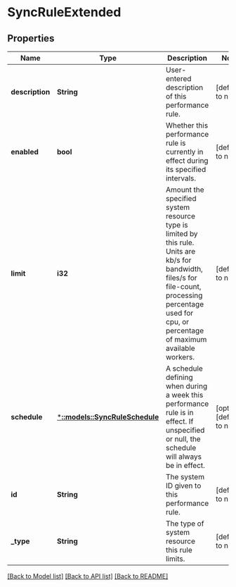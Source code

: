 # SyncRuleExtended

## Properties
Name | Type | Description | Notes
------------ | ------------- | ------------- | -------------
**description** | **String** | User-entered description of this performance rule. | [default to null]
**enabled** | **bool** | Whether this performance rule is currently in effect during its specified intervals. | [default to null]
**limit** | **i32** | Amount the specified system resource type is limited by this rule.  Units are kb/s for bandwidth, files/s for file-count, processing percentage used for cpu, or percentage of maximum available workers. | [default to null]
**schedule** | [***::models::SyncRuleSchedule**](SyncRuleSchedule.md) | A schedule defining when during a week this performance rule is in effect.  If unspecified or null, the schedule will always be in effect. | [optional] [default to null]
**id** | **String** | The system ID given to this performance rule. | [default to null]
**_type** | **String** | The type of system resource this rule limits. | [default to null]

[[Back to Model list]](../README.md#documentation-for-models) [[Back to API list]](../README.md#documentation-for-api-endpoints) [[Back to README]](../README.md)


